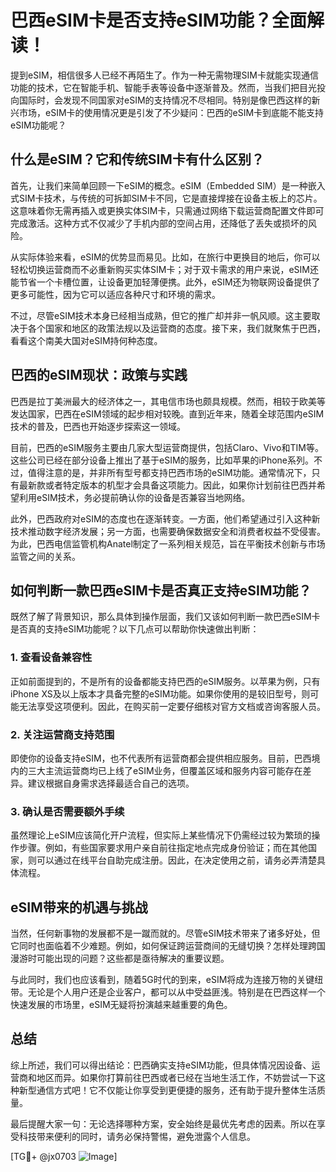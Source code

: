 # 巴西eSIM卡是否支持eSIM功能？全面解读！

提到eSIM，相信很多人已经不再陌生了。作为一种无需物理SIM卡就能实现通信功能的技术，它在智能手机、智能手表等设备中逐渐普及。然而，当我们把目光投向国际时，会发现不同国家对eSIM的支持情况不尽相同。特别是像巴西这样的新兴市场，eSIM卡的使用情况更是引发了不少疑问：巴西的eSIM卡到底能不能支持eSIM功能呢？

## 什么是eSIM？它和传统SIM卡有什么区别？

首先，让我们来简单回顾一下eSIM的概念。eSIM（Embedded SIM）是一种嵌入式SIM卡技术，与传统的可拆卸SIM卡不同，它是直接焊接在设备主板上的芯片。这意味着你无需再插入或更换实体SIM卡，只需通过网络下载运营商配置文件即可完成激活。这种方式不仅减少了手机内部的空间占用，还降低了丢失或损坏的风险。

从实际体验来看，eSIM的优势显而易见。比如，在旅行中更换目的地后，你可以轻松切换运营商而不必重新购买实体SIM卡；对于双卡需求的用户来说，eSIM还能节省一个卡槽位置，让设备更加轻薄便携。此外，eSIM还为物联网设备提供了更多可能性，因为它可以适应各种尺寸和环境的需求。

不过，尽管eSIM技术本身已经相当成熟，但它的推广却并非一帆风顺。这主要取决于各个国家和地区的政策法规以及运营商的态度。接下来，我们就聚焦于巴西，看看这个南美大国对eSIM持何种态度。

## 巴西的eSIM现状：政策与实践

巴西是拉丁美洲最大的经济体之一，其电信市场也颇具规模。然而，相较于欧美等发达国家，巴西在eSIM领域的起步相对较晚。直到近年来，随着全球范围内eSIM技术的普及，巴西也开始逐步探索这一领域。

目前，巴西的eSIM服务主要由几家大型运营商提供，包括Claro、Vivo和TIM等。这些公司已经在部分设备上推出了基于eSIM的服务，比如苹果的iPhone系列。不过，值得注意的是，并非所有型号都支持巴西市场的eSIM功能。通常情况下，只有最新款或者特定版本的机型才会具备这项能力。因此，如果你计划前往巴西并希望利用eSIM技术，务必提前确认你的设备是否兼容当地网络。

此外，巴西政府对eSIM的态度也在逐渐转变。一方面，他们希望通过引入这种新技术推动数字经济发展；另一方面，也需要确保数据安全和消费者权益不受侵害。为此，巴西电信监管机构Anatel制定了一系列相关规范，旨在平衡技术创新与市场监管之间的关系。

## 如何判断一款巴西eSIM卡是否真正支持eSIM功能？

既然了解了背景知识，那么具体到操作层面，我们又该如何判断一款巴西eSIM卡是否真的支持eSIM功能呢？以下几点可以帮助你快速做出判断：

### 1. 查看设备兼容性
正如前面提到的，不是所有的设备都能支持巴西的eSIM服务。以苹果为例，只有iPhone XS及以上版本才具备完整的eSIM功能。如果你使用的是较旧型号，则可能无法享受这项便利。因此，在购买前一定要仔细核对官方文档或咨询客服人员。

### 2. 关注运营商支持范围
即使你的设备支持eSIM，也不代表所有运营商都会提供相应服务。目前，巴西境内的三大主流运营商均已上线了eSIM业务，但覆盖区域和服务内容可能存在差异。建议根据自身需求选择最适合自己的选项。

### 3. 确认是否需要额外手续
虽然理论上eSIM应该简化开户流程，但实际上某些情况下仍需经过较为繁琐的操作步骤。例如，有些国家要求用户亲自前往指定地点完成身份验证；而在其他国家，则可以通过在线平台自助完成注册。因此，在决定使用之前，请务必弄清楚具体流程。

## eSIM带来的机遇与挑战

当然，任何新事物的发展都不是一蹴而就的。尽管eSIM技术带来了诸多好处，但它同时也面临着不少难题。例如，如何保证跨运营商间的无缝切换？怎样处理跨国漫游时可能出现的问题？这些都是亟待解决的重要议题。

与此同时，我们也应该看到，随着5G时代的到来，eSIM将成为连接万物的关键纽带。无论是个人用户还是企业客户，都可以从中受益匪浅。特别是在巴西这样一个快速发展的市场里，eSIM无疑将扮演越来越重要的角色。

## 总结

综上所述，我们可以得出结论：巴西确实支持eSIM功能，但具体情况因设备、运营商和地区而异。如果你打算前往巴西或者已经在当地生活工作，不妨尝试一下这种新型通信方式吧！它不仅能让你享受到更便捷的服务，还有助于提升整体生活质量。

最后提醒大家一句：无论选择哪种方案，安全始终是最优先考虑的因素。所以在享受科技带来便利的同时，请务必保持警惕，避免泄露个人信息。

[TG💪+ @jx0703 ![Image](https://github.com/user-attachments/assets/dbca1d08-cadb-493c-b0ec-ad6f7a83f270)]